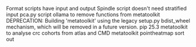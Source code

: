 Format scripts have input and output
Spindle script doesn't need stratified input
pca.py script
ollama to remove functions from metatoolkit
DEPRECATION: Building 'metatoolkit' using the legacy setup.py bdist_wheel mechanism, which will be removed in a future version. pip 25.3
metatoolkit to analyse crc cohorts from atlas and CMD
metatoolkit pointheatmap sort out
